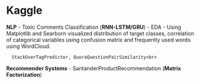 # Kaggle
__NLP__ 
      - Toxic Comments Classification (__RNN-LSTM/GRU__)
            - EDA - Using Matplotlib and Searborn visualized distribution of target classes, correlation of categorical variables using confusion matrix and frequently used words using WordCloud.
            
      StackOverTagPredictor, QuoraQuestionPairSimilarity<br>
      
__Recommender Systems__ - SantanderProductRecommendation (__Matrix Factorization__)
